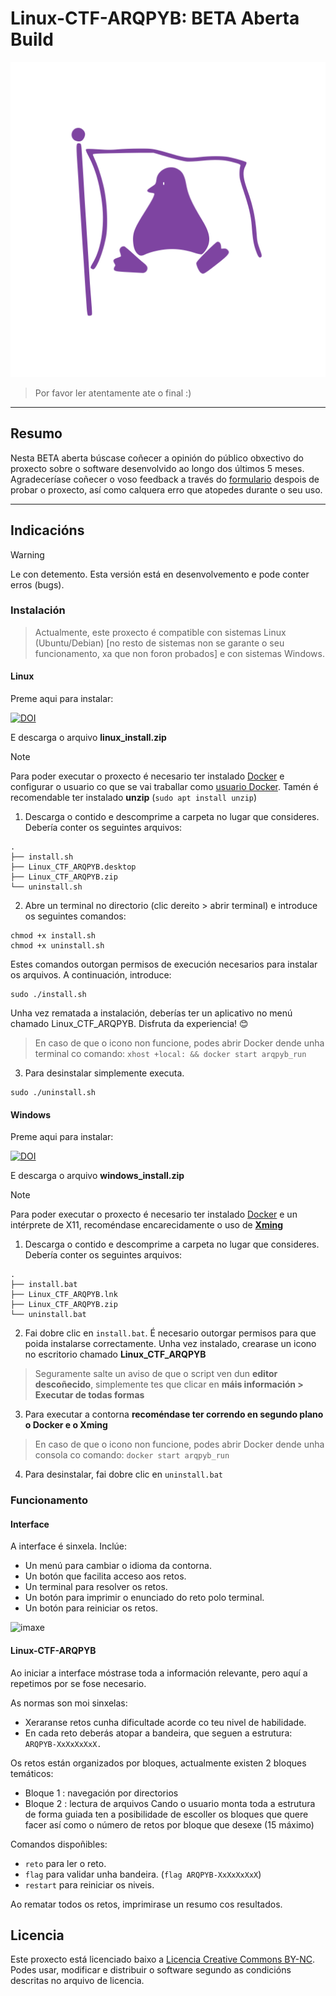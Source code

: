 # Linux-CTF-ARQPYB: BETA Aberta Build 

![img](./logo.svg)

> Por favor ler atentamente ate o final :)


---
## Resumo

Nesta BETA aberta búscase coñecer a opinión do público obxectivo do proxecto sobre o software desenvolvido ao longo dos últimos 5 meses.
Agradeceríase coñecer o voso feedback a través do [formulario](https://forms.office.com/Pages/ResponsePage.aspx?id=PuqhzrJgdU-mwqYCLo-WG24jIPE1fOVLrA-D0deCrrhUMzJHRE5ZSFo3RzFXMkdLSjlOTkM4NzBBVC4u) despois de probar o proxecto, así como calquera erro que atopedes durante o seu uso.

---
## Indicacións

> [!WARNING]
> Le con detemento. Esta versión está en desenvolvemento e pode conter erros (bugs).

### Instalación

> Actualmente, este proxecto é compatible con sistemas Linux (Ubuntu/Debian) [no resto de sistemas non se garante o seu funcionamento, xa que non foron probados] e con sistemas Windows.

#### Linux

Preme aqui para instalar:

[![DOI](https://zenodo.org/badge/DOI/10.5281/zenodo.14685183.svg)](https://doi.org/10.5281/zenodo.14685183)

E descarga o arquivo **linux_install.zip**

> [!NOTE]
> Para poder executar o proxecto é necesario ter instalado [Docker](https://docs.docker.com/engine/install/) e configurar o usuario co que se vai traballar como [usuario Docker](https://docs.docker.com/engine/install/linux-postinstall/).
> Tamén é recomendable ter instalado **unzip** (`sudo apt install unzip`)

1. Descarga o contido e descomprime a carpeta no lugar que consideres. Debería conter os seguintes arquivos:
~~~
.
├── install.sh
├── Linux_CTF_ARQPYB.desktop
├── Linux_CTF_ARQPYB.zip
└── uninstall.sh
~~~
2. Abre un terminal no directorio (clic dereito > abrir terminal) e introduce os seguintes comandos:
~~~
chmod +x install.sh
chmod +x uninstall.sh
~~~
Estes comandos outorgan permisos de execución necesarios para instalar os arquivos. A continuación, introduce:
~~~
sudo ./install.sh
~~~
Unha vez rematada a instalación, deberías ter un aplicativo no menú chamado Linux_CTF_ARQPYB. Disfruta da experiencia! 😊

> En caso de que o icono non funcione, podes abrir Docker dende unha terminal co comando: `xhost +local: && docker start arqpyb_run`

3. Para desinstalar simplemente executa.
~~~
sudo ./uninstall.sh
~~~

#### Windows

Preme aqui para instalar:

[![DOI](https://zenodo.org/badge/DOI/10.5281/zenodo.14685183.svg)](https://doi.org/10.5281/zenodo.14685183)

E descarga o arquivo **windows_install.zip**

> [!NOTE]
> Para poder executar o proxecto é necesario ter instalado [Docker](https://docs.docker.com/desktop/setup/install/windows-install/) e un intérprete de X11, recoméndase encarecidamente o uso de [**Xming**](https://sourceforge.net/projects/xming/)

1. Descarga o contido e descomprime a carpeta no lugar que consideres. Debería conter os seguintes arquivos:
~~~
.
├── install.bat
├── Linux_CTF_ARQPYB.lnk
├── Linux_CTF_ARQPYB.zip
└── uninstall.bat
~~~
2. Fai dobre clic en `install.bat`. É necesario outorgar permisos para que poida instalarse correctamente. Unha vez instalado, crearase un icono no escritorio chamado **Linux_CTF_ARQPYB**
> Seguramente salte un aviso de que o script ven dun **editor descoñecido**, simplemente tes que clicar en **máis información > Executar de todas formas**
3. Para executar a contorna **recoméndase ter correndo en segundo plano o Docker e o Xming**
> En caso de que o icono non funcione, podes abrir Docker dende unha consola co comando: `docker start arqpyb_run`
4. Para desinstalar, fai dobre clic en `uninstall.bat`

### Funcionamento

#### Interface

A interface é sinxela. Inclúe:
- Un menú para cambiar o idioma da contorna.
- Un botón que facilita acceso aos retos.
- Un terminal para resolver os retos.
- Un botón para imprimir o enunciado do reto polo terminal.
- Un botón para reiniciar os retos.

![imaxe](https://github.com/user-attachments/assets/00ad8b12-61dd-42dc-ae57-67f33d1029e8)


#### Linux-CTF-ARQPYB

Ao iniciar a interface móstrase toda a información relevante, pero aquí a repetimos por se fose necesario.

As normas son moi sinxelas:

- Xeraranse retos cunha dificultade acorde co teu nivel de habilidade.
- En cada reto deberás atopar a bandeira, que seguen a estrutura: `ARQPYB-XxXxXxXxX.`

Os retos están organizados por bloques, actualmente existen 2 bloques temáticos:
- Bloque 1 : navegación por directorios
- Bloque 2 : lectura de arquivos
Cando o usuario monta toda a estrutura de forma guiada ten a posibilidade de escoller os bloques que quere facer así como o número de retos por bloque que desexe (15 máximo)

Comandos dispoñibles:

- `reto` para ler o reto.
- `flag` para validar unha bandeira. (`flag ARQPYB-XxXxXxXxX`)
- `restart` para reiniciar os niveis.

Ao rematar todos os retos, imprimirase un resumo cos resultados.

## Licencia
Este proxecto está licenciado baixo a [Licencia Creative Commons BY-NC](./LICENSE). Podes usar, modificar e distribuir o software segundo as condicións descritas no arquivo de licencia.
